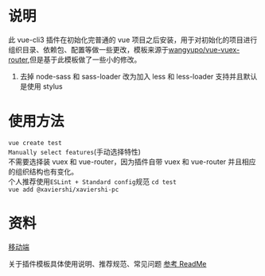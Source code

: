 # 说明

此 vue-cli3 插件在初始化完普通的 vue 项目之后安装，用于对初始化的项目进行组织目录、依赖包、配置等做一些更改，模板来源于[wangyupo/vue-vuex-router](https://github.com/wangyupo/vue-vuex-router),但是基于此模板做了一些小的修改。

1. 去掉 node-sass 和 sass-loader 改为加入 less 和 less-loader 支持并且默认是使用 stylus

# 使用方法

`vue create test`  
 `Manually select features`(手动选择特性)  
 不需要选择装 vuex 和 vue-router，因为插件自带 vuex 和 vue-router 并且相应的组织结构也有变化。  
 个人推荐使用`ESLint + Standard config`规范
`cd test`  
`vue add @xaviershi/xaviershi-pc`

# 资料

[移动端](https://www.npmjs.com/package/@xaviershi/vue-cli-plugin-xaviershi-phone)

关于插件模板具体使用说明、推荐规范、常见问题 [参考 ReadMe](https://github.com/wangyupo/vue-vuex-router/blob/master/README.md?1556770278320)
